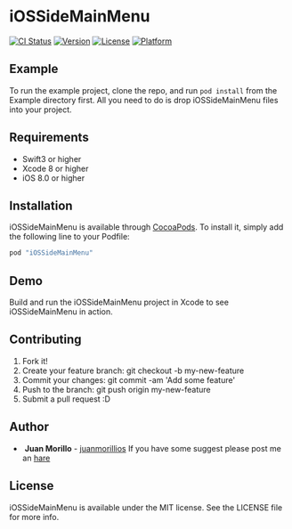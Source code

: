 # iOSSideMainMenu

[![CI Status](http://img.shields.io/travis/juanmorillios/iOSSideMainMenu.svg?style=flat)](https://travis-ci.org/juanmorillios/iOSSideMainMenu)
[![Version](https://img.shields.io/cocoapods/v/iOSSideMainMenu.svg?style=flat)](http://cocoapods.org/pods/iOSSideMainMenu)
[![License](https://img.shields.io/cocoapods/l/iOSSideMainMenu.svg?style=flat)](http://cocoapods.org/pods/iOSSideMainMenu)
[![Platform](https://img.shields.io/cocoapods/p/iOSSideMainMenu.svg?style=flat)](http://cocoapods.org/pods/iOSSideMainMenu)

## Example

To run the example project, clone the repo, and run `pod install` from the Example directory first.
All you need to do is drop iOSSideMainMenu files into your project.

## Requirements
* Swift3 or higher
* Xcode 8 or higher
* iOS 8.0 or higher

## Installation

iOSSideMainMenu is available through [CocoaPods](http://cocoapods.org). To install
it, simply add the following line to your Podfile:

```ruby
pod "iOSSideMainMenu"
```
## Demo
Build and run the iOSSideMainMenu project in Xcode to see iOSSideMainMenu in action.

## Contributing
1. Fork it!
2. Create your feature branch: git checkout -b my-new-feature
3. Commit your changes: git commit -am 'Add some feature'
4. Push to the branch: git push origin my-new-feature
5. Submit a pull request :D

## Author
*  **Juan Morillo** - [juanmorillios](www.juanmorillios.com) 
If you have some suggest please post me an [hare](https://github.com/juanmorillios/iOSSideMainMenu/issues/new)


## License

iOSSideMainMenu is available under the MIT license. See the LICENSE file for more info.
